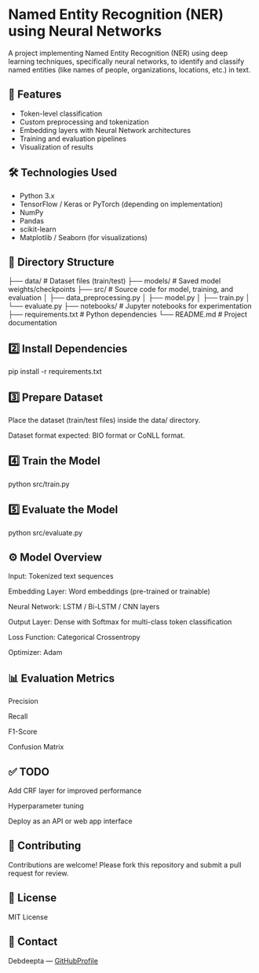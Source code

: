 # Named Entity Recognition (NER) using Neural Networks

A project implementing Named Entity Recognition (NER) using deep learning techniques, specifically neural networks, to identify and classify named entities (like names of people, organizations, locations, etc.) in text.

## 📌 Features

- Token-level classification
- Custom preprocessing and tokenization
- Embedding layers with Neural Network architectures
- Training and evaluation pipelines
- Visualization of results

## 🛠️ Technologies Used

- Python 3.x
- TensorFlow / Keras or PyTorch (depending on implementation)
- NumPy
- Pandas
- scikit-learn
- Matplotlib / Seaborn (for visualizations)

## 📂 Directory Structure


├── data/ # Dataset files (train/test)
├── models/ # Saved model weights/checkpoints
├── src/ # Source code for model, training, and evaluation
│ ├── data_preprocessing.py
│ ├── model.py
│ ├── train.py
│ └── evaluate.py
├── notebooks/ # Jupyter notebooks for experimentation
├── requirements.txt # Python dependencies
└── README.md # Project documentation

## 2️⃣ Install Dependencies
pip install -r requirements.txt

## 3️⃣ Prepare Dataset

Place the dataset (train/test files) inside the data/ directory.


Dataset format expected: BIO format or CoNLL format.

## 4️⃣ Train the Model

python src/train.py

## 5️⃣ Evaluate the Model

python src/evaluate.py

## ⚙️ Model Overview
Input: Tokenized text sequences

Embedding Layer: Word embeddings (pre-trained or trainable)

Neural Network: LSTM / Bi-LSTM / CNN layers

Output Layer: Dense with Softmax for multi-class token classification

Loss Function: Categorical Crossentropy

Optimizer: Adam

## 📊 Evaluation Metrics
Precision

Recall

F1-Score

Confusion Matrix


## ✅ TODO
 Add CRF layer for improved performance

 Hyperparameter tuning

 Deploy as an API or web app interface

## 🤝 Contributing
Contributions are welcome! Please fork this repository and submit a pull request for review.

## 📜 License
MIT License

## 📧 Contact
Debdeepta — [GitHubProfile](https://github.com/Debdeeptax)

